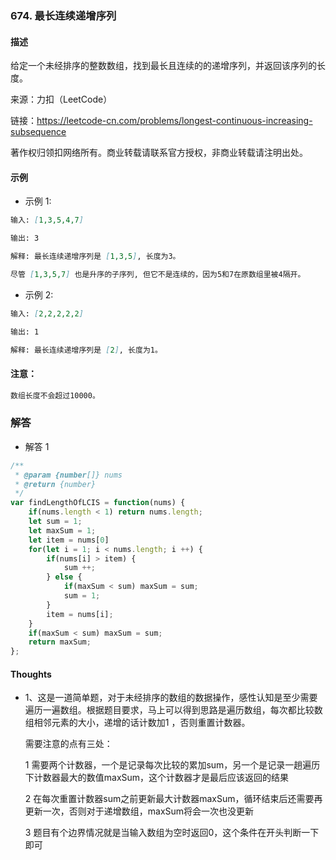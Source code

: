 ### 674. 最长连续递增序列

#### 描述

给定一个未经排序的整数数组，找到最长且连续的的递增序列，并返回该序列的长度。


来源：力扣（LeetCode）

链接：https://leetcode-cn.com/problems/longest-continuous-increasing-subsequence

著作权归领扣网络所有。商业转载请联系官方授权，非商业转载请注明出处。

#### 示例

+ 示例 1:
```md
输入: [1,3,5,4,7]

输出: 3

解释: 最长连续递增序列是 [1,3,5], 长度为3。

尽管 [1,3,5,7] 也是升序的子序列, 但它不是连续的，因为5和7在原数组里被4隔开。 
```
+ 示例 2:
```md
输入: [2,2,2,2,2]

输出: 1

解释: 最长连续递增序列是 [2], 长度为1。
```


#### 注意：
```md
数组长度不会超过10000。
```

### 解答

+ 解答 1
```js
/**
 * @param {number[]} nums
 * @return {number}
 */
var findLengthOfLCIS = function(nums) {
    if(nums.length < 1) return nums.length;
    let sum = 1;
    let maxSum = 1;
    let item = nums[0]
    for(let i = 1; i < nums.length; i ++) {
        if(nums[i] > item) {
            sum ++;
        } else {
            if(maxSum < sum) maxSum = sum;
            sum = 1;
        }
        item = nums[i];
    }
    if(maxSum < sum) maxSum = sum;
    return maxSum;
};
```

#### Thoughts

+ 1、这是一道简单题，对于未经排序的数组的数据操作，感性认知是至少需要遍历一遍数组。根据题目要求，马上可以得到思路是遍历数组，每次都比较数组相邻元素的大小，递增的话计数加1 ，否则重置计数器。

  需要注意的点有三处：

  1 需要两个计数器，一个是记录每次比较的累加sum，另一个是记录一趟遍历下计数器最大的数值maxSum，这个计数器才是最后应该返回的结果

  2 在每次重置计数器sum之前更新最大计数器maxSum，循环结束后还需要再更新一次，否则对于递增数组，maxSum将会一次也没更新

  3 题目有个边界情况就是当输入数组为空时返回0，这个条件在开头判断一下即可


